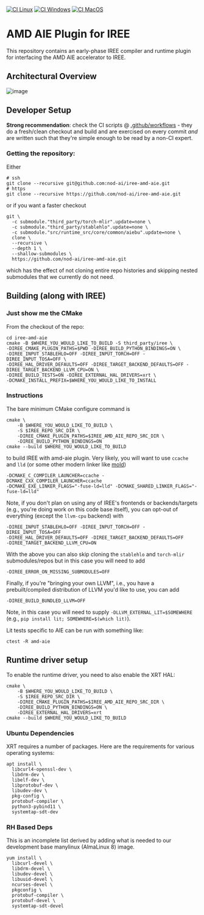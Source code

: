 [![CI Linux](https://github.com/nod-ai/iree-amd-aie/actions/workflows/ci-linux.yml/badge.svg)](https://github.com/nod-ai/iree-amd-aie/actions/workflows/ci-linux.yml)
[![CI Windows](https://github.com/nod-ai/iree-amd-aie/actions/workflows/ci-windows.yml/badge.svg)](https://github.com/nod-ai/iree-amd-aie/actions/workflows/ci-windows.yml)
[![CI MacOS](https://github.com/nod-ai/iree-amd-aie/actions/workflows/ci-macos.yml/badge.svg)](https://github.com/nod-ai/iree-amd-aie/actions/workflows/ci-macos.yml)

# AMD AIE Plugin for IREE

This repository contains an early-phase IREE compiler and runtime plugin for
interfacing the AMD AIE accelerator to IREE.

## Architectural Overview

![image](https://github.com/nod-ai/iree-amd-aie/assets/74956/3fa73139-5fdf-4658-86c3-0705352c4ea0)


## Developer Setup

**Strong recommendation**: check the CI scripts @ [.github/workflows](.github/workflows) - they do a fresh/clean 
checkout and build and are exercised on every commit *and* are written such that they're simple enough to be read 
by a non-CI expert.

### Getting the repository:

Either 

```
# ssh
git clone --recursive git@github.com:nod-ai/iree-amd-aie.git
# https
git clone --recursive https://github.com/nod-ai/iree-amd-aie.git
```

or if you want a faster checkout

```
git \
  -c submodule."third_party/torch-mlir".update=none \
  -c submodule."third_party/stablehlo".update=none \
  -c submodule."src/runtime_src/core/common/aiebu".update=none \
  clone \
  --recursive \
  --depth 1 \
  --shallow-submodules \
  https://github.com/nod-ai/iree-amd-aie.git
```

which has the effect of not cloning entire repo histories and skipping nested submodules that we currently do not need.

## Building (along with IREE)

### Just show me the CMake

From the checkout of the repo:

```
cd iree-amd-aie
cmake -B $WHERE_YOU_WOULD_LIKE_TO_BUILD -S third_party/iree \
-DIREE_CMAKE_PLUGIN_PATHS=$PWD -DIREE_BUILD_PYTHON_BINDINGS=ON \
-DIREE_INPUT_STABLEHLO=OFF -DIREE_INPUT_TORCH=OFF -DIREE_INPUT_TOSA=OFF \
-DIREE_HAL_DRIVER_DEFAULTS=OFF -DIREE_TARGET_BACKEND_DEFAULTS=OFF -DIREE_TARGET_BACKEND_LLVM_CPU=ON \
-DIREE_BUILD_TESTS=ON -DIREE_EXTERNAL_HAL_DRIVERS=xrt \
-DCMAKE_INSTALL_PREFIX=$WHERE_YOU_WOULD_LIKE_TO_INSTALL
```

### Instructions

The bare minimum CMake configure command is

```
cmake \
    -B $WHERE_YOU_WOULD_LIKE_TO_BUILD \
    -S $IREE_REPO_SRC_DIR \
    -DIREE_CMAKE_PLUGIN_PATHS=$IREE_AMD_AIE_REPO_SRC_DIR \
    -DIREE_BUILD_PYTHON_BINDINGS=ON
cmake --build $WHERE_YOU_WOULD_LIKE_TO_BUILD
```

to build IREE with amd-aie plugin. Very likely, you will want to use `ccache` and `lld` (or some other modern linker like [mold](https://github.com/rui314/mold))

```
-DCMAKE_C_COMPILER_LAUNCHER=ccache -DCMAKE_CXX_COMPILER_LAUNCHER=ccache
-DCMAKE_EXE_LINKER_FLAGS="-fuse-ld=lld" -DCMAKE_SHARED_LINKER_FLAGS="-fuse-ld=lld"
```

Note, if you don't plan on using any of IREE's frontends or backends/targets (e.g., you're doing work on this code base itself), you can opt-out of everything (except the `llvm-cpu` backend) with

```
-DIREE_INPUT_STABLEHLO=OFF -DIREE_INPUT_TORCH=OFF -DIREE_INPUT_TOSA=OFF
-DIREE_HAL_DRIVER_DEFAULTS=OFF -DIREE_TARGET_BACKEND_DEFAULTS=OFF
-DIREE_TARGET_BACKEND_LLVM_CPU=ON
```

With the above you can also skip cloning the `stablehlo` and `torch-mlir` submodules/repos but in this case you will need to add 

```
-DIREE_ERROR_ON_MISSING_SUBMODULES=OFF
```

Finally, if you're "bringing your own LLVM", i.e., you have a prebuilt/compiled distribution of LLVM you'd like to use, you can add

```
-DIREE_BUILD_BUNDLED_LLVM=OFF
```

Note, in this case you will need to supply `-DLLVM_EXTERNAL_LIT=$SOMEWHERE` (e.g., `pip install lit; SOMEWHERE=$(which lit)`).

Lit tests specific to AIE can be run with something like:

```
ctest -R amd-aie
```

## Runtime driver setup

To enable the runtime driver, you need to also enable the XRT HAL:

```
cmake \
    -B $WHERE_YOU_WOULD_LIKE_TO_BUILD \
    -S $IREE_REPO_SRC_DIR \
    -DIREE_CMAKE_PLUGIN_PATHS=$IREE_AMD_AIE_REPO_SRC_DIR \
    -DIREE_BUILD_PYTHON_BINDINGS=ON \
    -DIREE_EXTERNAL_HAL_DRIVERS=xrt
cmake --build $WHERE_YOU_WOULD_LIKE_TO_BUILD
```

### Ubuntu Dependencies

XRT requires a number of packages. Here are the requirements for various operating systems:

```
apt install \
  libcurl4-openssl-dev \
  libdrm-dev \
  libelf-dev \
  libprotobuf-dev \
  libudev-dev \
  pkg-config \
  protobuf-compiler \
  python3-pybind11 \
  systemtap-sdt-dev
```

### RH Based Deps

This is an incomplete list derived by adding what is needed to our development
base manylinux (AlmaLinux 8) image.

```
yum install \
  libcurl-devel \
  libdrm-devel \
  libudev-devel \
  libuuid-devel \
  ncurses-devel \
  pkgconfig \
  protobuf-compiler \
  protobuf-devel \
  systemtap-sdt-devel
```
